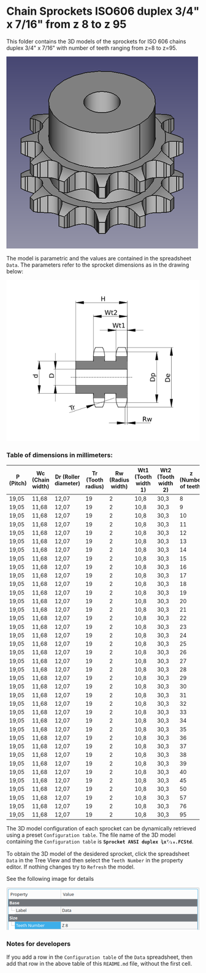 # Chain Sprockets ISO606 duplex 3/4" x 7/16" from z 8 to z 95

This folder contains the 3D models of the sprockets for ISO 606 chains duplex 3/4" x 7/16" with number of teeth ranging from z=8 to z=95.

![Image](../images/duplex_screenshot.png "Sprocket Duplex")

The model is parametric and the values are contained in the spreadsheet `Data`.
The parameters refer to the sprocket dimensions as in the drawing below:

![Drawing](../images/duplex_drawing.png "Drawing")

### Table of dimensions in millimeters:

P (Pitch)|Wc (Chain width)|Dr (Roller diameter)|Tr (Tooth radius)|Rw (Radius width)|Wt1 (Tooth width 1)|Wt2 (Tooth width 2)|z (Number of teeth)|De (External Diameter)|Dp (pitch diameter)|d (Hub diameter)|D (Hole diameter)|H (Total height)
---|---|---|---|---|---|---|---|---|---|---|---|---
19,05|11,68|12,07|19|2|10,8|30,3|8|57,3|49,78|31|12|45
19,05|11,68|12,07|19|2|10,8|30,3|9|62|55,7|37|12|45
19,05|11,68|12,07|19|2|10,8|30,3|10|69|61,64|42|12|45
19,05|11,68|12,07|19|2|10,8|30,3|11|75|67,61|47|16|50
19,05|11,68|12,07|19|2|10,8|30,3|12|81,5|73,6|53|16|50
19,05|11,68|12,07|19|2|10,8|30,3|13|87,5|79,59|59|16|50
19,05|11,68|12,07|19|2|10,8|30,3|14|93,6|85,61|65|16|50
19,05|11,68|12,07|19|2|10,8|30,3|15|99,8|91,63|71|16|50
19,05|11,68|12,07|19|2|10,8|30,3|16|105,5|97,65|77|20|50
19,05|11,68|12,07|19|2|10,8|30,3|17|111,5|103,67|83|20|50
19,05|11,68|12,07|19|2|10,8|30,3|18|118|109,71|89|20|50
19,05|11,68|12,07|19|2|10,8|30,3|19|124,2|115,75|95|20|50
19,05|11,68|12,07|19|2|10,8|30,3|20|129,7|121,78|100|20|50
19,05|11,68|12,07|19|2|10,8|30,3|21|136|127,82|100|20|50
19,05|11,68|12,07|19|2|10,8|30,3|22|141|133,86|100|20|50
19,05|11,68|12,07|19|2|10,8|30,3|23|149|139,9|110|20|50
19,05|11,68|12,07|19|2|10,8|30,3|24|153,9|145,94|110|20|50
19,05|11,68|12,07|19|2|10,8|30,3|25|160|152|120|20|50
19,05|11,68|12,07|19|2|10,8|30,3|26|165,9|158,04|120|20|50
19,05|11,68|12,07|19|2|10,8|30,3|27|172,3|164,09|120|20|50
19,05|11,68|12,07|19|2|10,8|30,3|28|178|170,13|120|20|50
19,05|11,68|12,07|19|2|10,8|30,3|29|184,1|176,19|120|20|50
19,05|11,68|12,07|19|2|10,8|30,3|30|190,5|182,25|120|20|50
19,05|11,68|12,07|19|2|10,8|30,3|31|196,3|188,31|130|20|50
19,05|11,68|12,07|19|2|10,8|30,3|32|203,3|194,35|130|20|50
19,05|11,68|12,07|19|2|10,8|30,3|33|209,3|200,4|130|20|50
19,05|11,68|12,07|19|2|10,8|30,3|34|214,6|206,46|130|20|50
19,05|11,68|12,07|19|2|10,8|30,3|35|221|212,52|130|20|50
19,05|11,68|12,07|19|2|10,8|30,3|36|226,8|218,58|130|25|50
19,05|11,68|12,07|19|2|10,8|30,3|37|232,9|224,64|130|25|50
19,05|11,68|12,07|19|2|10,8|30,3|38|239|230,69|130|25|50
19,05|11,68|12,07|19|2|10,8|30,3|39|245,1|236,75|130|25|50
19,05|11,68|12,07|19|2|10,8|30,3|40|251,3|242,81|130|25|50
19,05|11,68|12,07|19|2|10,8|30,3|45|282,5|273,09|140|25|63
19,05|11,68|12,07|19|2|10,8|30,3|50|312,3|303,39|140|25|63
19,05|11,68|12,07|19|2|10,8|30,3|57|355,4|345,81|140|25|63
19,05|11,68|12,07|19|2|10,8|30,3|76|469,9|460,98|140|25|63
19,05|11,68|12,07|19|2|10,8|30,3|95|585,1|576,17|140|25|63

The 3D model configuration of each sprocket can be dynamically retrieved using a preset `Configuration table`.
The file name of the 3D model containing the `Configuration table` is **`Sprocket ANSI duplex ¾x⁷⁄₁₆.FCStd`**.

To obtain the 3D model of the desidered sprocket, click the spreadsheet `Data` in the Tree View and then select the `Teeth Number` in the property editor. If nothing changes try to `Refresh` the model.

See the following image for details

![Drawing](../images/configuration.png)

### Notes for developers
If you add a row in the `Configuration table` of the `Data` spreadsheet, then add that row in the above table of this `README.md` file, without the first cell.
